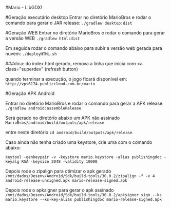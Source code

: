 #Mario - LibGDX!

#Geração executário desktop
Entrar no diretório MarioBros e rodar o comando para gerar o JAR release:
`./gradlew desktop:dist`

#Geração WEB
Entrar no diretório MarioBros e rodar o comando para gerar a versão WEB
`./gradlew html:dist`

Em seguida rodar o comando abaixo para subir a versão web gerada para nuvem:
`./deployHTML.sh`

###dica: do index.html gerado, remova a linha que inicia com <a class="superdev" (refresh button)

quando terminar a execução, o jogo ficará disponível em:
`http://vps6174.publiccloud.com.br/mario`

#Geração APK Android

Entrar no diretório MarioBros e rodar o comando para gerar a APK release:
`./gradlew android:assembleRelease`

Será gerado no diretório abaixo um APK não assinado
`MarioBros/android/build/outputs/apk/release`

entre neste diretório
`cd android/build/outputs/apk/release`

Caso ainda não tenha criado uma keystore, crie uma com o comando abaixo:

`keytool -genkeypair -v -keystore mario.keystore -alias publishingdoc -keyalg RSA -keysize 2048 -validity 10000`


Depois rode o zipalign para otimizar o apk gerado
`/mnt/dados/Desenv/Android/Sdk/build-tools/30.0.2/zipalign -f -v 4 android-release-unsigned.apk mario-release-signed.apk`

Depois rode o apksigner para gerar o apk assinado
`/mnt/dados/Desenv/Android/Sdk/build-tools/30.0.2/apksigner sign --ks mario.keystore --ks-key-alias publishingdoc mario-release-signed.apk`
